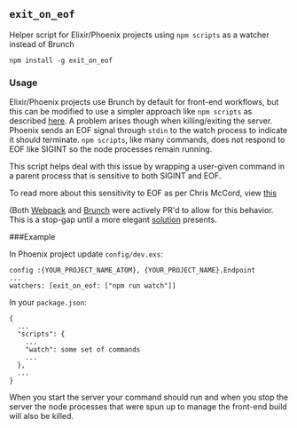 ## `exit_on_eof`

Helper script for Elixir/Phoenix projects using `npm scripts` as a watcher instead of Brunch

`npm install -g exit_on_eof`

### Usage

Elixir/Phoenix projects use Brunch by default for front-end workflows, but this can be modified to use
a simpler approach like `npm scripts` as described [here](http://martinholman.co.nz/blog/2015/09/27/elixir-phoenix-browserify/).  A problem arises though
when killing/exiting the server.  Phoenix sends an EOF signal through `stdin` to the watch process
to indicate it should terminate.  `npm scripts`, like many commands, does not respond to EOF like SIGINT
so the node processes remain running.

This script helps deal with this issue by wrapping a user-given command in a parent process that is sensitive
to both SIGINT and EOF.

To read more about this sensitivity to EOF as per Chris McCord, view [this](https://groups.google.com/forum/#!topic/phoenix-talk/IHS9VoO8Kws)

(Both [Webpack](https://github.com/webpack/webpack/pull/1311) and [Brunch](https://github.com/brunch/brunch/blob/master/CHANGELOG.md) were actively PR'd to allow for this behavior.  This is a stop-gap until a more elegant [solution](https://github.com/phoenixframework/phoenix/issues/1540) presents.

###Example

In Phoenix project update `config/dev.exs`:
```
config :{YOUR_PROJECT_NAME_ATOM}, {YOUR_PROJECT_NAME}.Endpoint
...
watchers: [exit_on_eof: ["npm run watch"]]
```
In your `package.json`:
```
{
  ...
  "scripts": {
    ...
    "watch": some set of commands
    ...
  },
  ...
}
```

When you start the server your command should run and when you stop the server
the node processes that were spun up to manage the front-end build will also
be killed.
